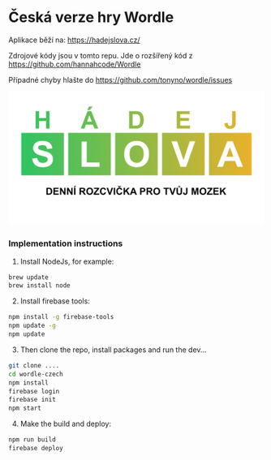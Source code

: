# Česká verze hry Wordle

Aplikace běží na: https://hadejslova.cz/

Zdrojové kódy jsou v tomto repu. Jde o rozšířený kód z https://github.com/hannahcode/Wordle

Případné chyby hlašte do https://github.com/tonyno/wordle/issues

![hadejslova](./public/wordle_1200x630_v2.png)

### Implementation instructions

1. Install NodeJs, for example:

```bash
brew update
brew install node
```

2. Install firebase tools:

```bash
npm install -g firebase-tools
npm update -g
npm update
```

3. Then clone the repo, install packages and run the dev...

```bash
git clone ....
cd wordle-czech
npm install
firebase login
firebase init
npm start
```

4. Make the build and deploy:

```bash
npm run build
firebase deploy
```

